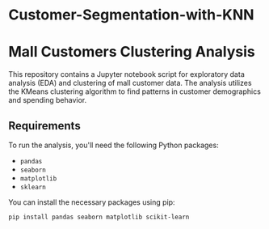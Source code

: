# Customer-Segmentation-with-KNN
# Mall Customers Clustering Analysis

This repository contains a Jupyter notebook script for exploratory data analysis (EDA) and clustering of mall customer data. The analysis utilizes the KMeans clustering algorithm to find patterns in customer demographics and spending behavior.

## Requirements

To run the analysis, you'll need the following Python packages:
- `pandas`
- `seaborn`
- `matplotlib`
- `sklearn`

You can install the necessary packages using pip:

```bash
pip install pandas seaborn matplotlib scikit-learn
